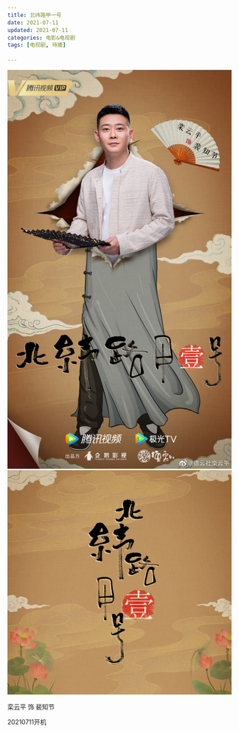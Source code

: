 ```yaml
---
title: 北纬路甲一号
date: 2021-07-11
updated: 2021-07-11
categories: 电影&电视剧
tags: [电视剧, 待播]

---
```


![](https://raw.githubusercontent.com/rhenginium/image/main/20210711232509.png)![](https://raw.githubusercontent.com/rhenginium/image/main/img-16226481850080d919668e27409c19c6108b9601ecb21.jpg)

栾云平 饰 裴知节

20210711开机
